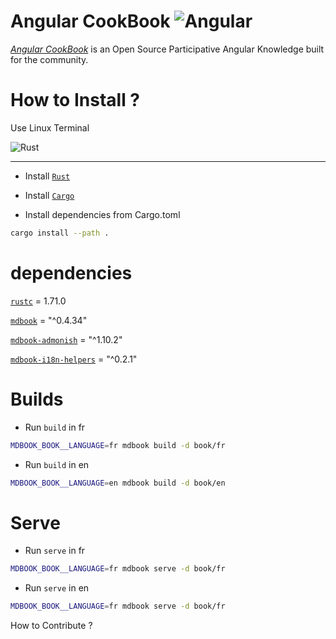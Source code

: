 Angular CookBook
![Angular](https://img.shields.io/badge/angular-%23DD0031.svg?style=for-the-badge&logo=angular&logoColor=white)
=============

[_Angular CookBook_]() is an Open Source Participative Angular Knowledge built for the community.


 
# How to Install ?
Use Linux Terminal

![Rust](https://img.shields.io/badge/rust-%23000000.svg?style=for-the-badge&logo=rust&logoColor=white)

------------------------
* Install [`Rust`](https://www.rust-lang.org/tools/install)
* Install [`Cargo`](https://doc.rust-lang.org/cargo/getting-started/installation.html)


* Install dependencies from Cargo.toml 
```sh
cargo install --path .
```


# dependencies

[`rustc`](https://www.rust-lang.org/tools/install) = 1.71.0

[`mdbook`](https://github.com/rust-lang/mdBook) = "^0.4.34"

[`mdbook-admonish`](https://crates.io/crates/mdbook-admonish) = "^1.10.2"

[`mdbook-i18n-helpers`](https://github.com/google/mdbook-i18n-helpers) = "^0.2.1"


# Builds

* Run `build` in fr 


```sh
MDBOOK_BOOK__LANGUAGE=fr mdbook build -d book/fr
```

* Run `build` in en 

```sh
MDBOOK_BOOK__LANGUAGE=en mdbook build -d book/en
```

# Serve

* Run `serve` in fr 

 ```sh
MDBOOK_BOOK__LANGUAGE=fr mdbook serve -d book/fr
```

* Run `serve` in en 

```sh
MDBOOK_BOOK__LANGUAGE=fr mdbook serve -d book/fr
```


How to Contribute ?

